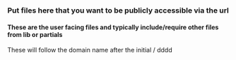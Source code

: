 ### Put files here that you want to be publicly accessible via the url
#### These are the user facing files and typically include/require other files from lib or partials
These will follow the domain name after the initial /
dddd